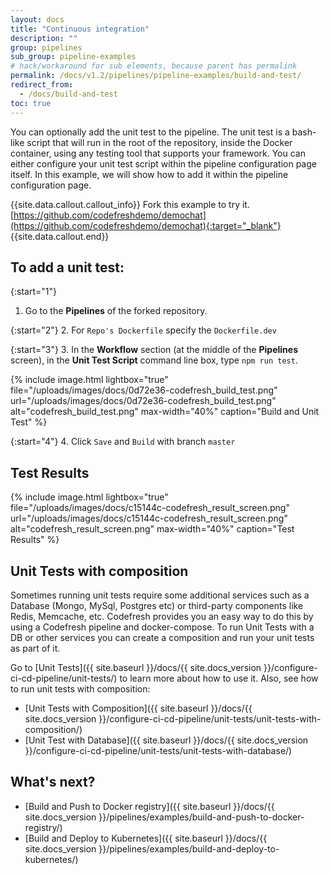 ```yaml
---
layout: docs
title: "Continuous integration"
description: ""
group: pipelines
sub_group: pipeline-examples
# hack/workaround for sub elements, because parent has permalink
permalink: /docs/v1.2/pipelines/pipeline-examples/build-and-test/
redirect_from:
  - /docs/build-and-test
toc: true
---
```

You can optionally add the unit test to the pipeline. The unit test is a bash-like script that will run in the root of the repository, inside the Docker container, using any testing tool that supports your framework. You can either configure your unit test script within the pipeline configuration page itself. In this example, we will show how to add it within the pipeline configuration page.

{{site.data.callout.callout_info}}
Fork this example to try it. [https://github.com/codefreshdemo/demochat](https://github.com/codefreshdemo/demochat){:target="_blank"}
{{site.data.callout.end}}

## To add a unit test:

{:start="1"} 
1. Go to the **Pipelines** of the forked repository.

{:start="2"}
2. For `Repo's Dockerfile` specify the `Dockerfile.dev`

{:start="3"}
3. In the **Workflow** section (at the middle of the **Pipelines** screen), in the **Unit Test Script** command line box, type `npm run test`.

{% include 
image.html 
lightbox="true" 
file="/uploads/images/docs/0d72e36-codefresh_build_test.png" 
url="/uploads/images/docs/0d72e36-codefresh_build_test.png"
alt="codefresh_build_test.png" 
max-width="40%"
caption="Build and Unit Test"
%}

{:start="4"}
4. Click `Save` and `Build` with branch `master`

## Test Results

{% include 
image.html 
lightbox="true" 
file="/uploads/images/docs/c15144c-codefresh_result_screen.png" 
url="/uploads/images/docs/c15144c-codefresh_result_screen.png"
alt="codefresh_result_screen.png" 
max-width="40%"
caption="Test Results"
%}

## Unit Tests with composition
Sometimes running unit tests require some additional services such as a Database (Mongo, MySql, Postgres etc) or third-party components like Redis, Memcache, etc.
Codefresh provides you an easy way to do this by using a Codefresh pipeline and docker-compose.
To run Unit Tests with a DB or other services you can create a composition and run your unit tests as part of it.

Go to [Unit Tests]({{ site.baseurl }}/docs/{{ site.docs_version }}/configure-ci-cd-pipeline/unit-tests/)  to learn more about how to use it. Also, see how to run unit tests with composition: 
- [Unit Tests with Composition]({{ site.baseurl }}/docs/{{ site.docs_version }}/configure-ci-cd-pipeline/unit-tests/unit-tests-with-composition/) 
- [Unit Test with Database]({{ site.baseurl }}/docs/{{ site.docs_version }}/configure-ci-cd-pipeline/unit-tests/unit-tests-with-database/)

## What's next?
- [Build and Push to Docker registry]({{ site.baseurl }}/docs/{{ site.docs_version }}/pipelines/examples/build-and-push-to-docker-registry/) 
- [Build and Deploy to Kubernetes]({{ site.baseurl }}/docs/{{ site.docs_version }}/pipelines/examples/build-and-deploy-to-kubernetes/)
